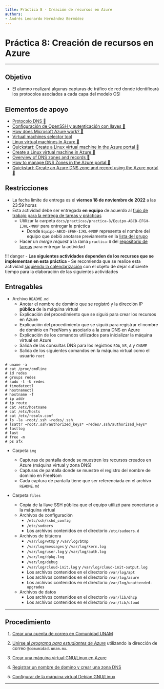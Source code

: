 ```yaml
---
title: Práctica 8 - Creación de recursos en Azure
authors:
- Andrés Leonardo Hernández Bermúdez
---
```


# Práctica 8: Creación de recursos en Azure

--------------------------------------------------------------------------------

## Objetivo

- El alumno realizará algunas capturas de tráfico de red donde identificará los protocolos asociados a cada capa del modelo OSI

## Elementos de apoyo

- [Protocolo DNS 📼][video-protocolo-dns]
- [Configuración de OpenSSH y autenticación con llaves 📼][video-configuracion-ssh]
- [How does Microsoft Azure work? 📼][youtube-how-does-azure-work]
- [Virtual machines selector tool][azure-vm-selector]
- [Linux virtual machines in Azure 📝][azure-linux-vm-overview]
- [Quickstart: Create a Linux virtual machine in the Azure portal 📝][azure-linux-vm-quickstart]
- [Create a Linux virtual machine in Azure 📝][azure-linux-vm-create]
- [Overview of DNS zones and records 📝][azure-dns-overview]
- [How to manage DNS Zones in the Azure portal 📝][azure-dns-manage]
- [Quickstart: Create an Azure DNS zone and record using the Azure portal 📝][azure-dns-quickstart]

## Restricciones

- La fecha límite de entrega es el **viernes 18 de noviembre de 2022** a las 23:59 horas
- Esta actividad debe ser entregada **en equipo** de acuerdo al [flujo de trabajo para la entrega de tareas y prácticas][flujo-de-trabajo]
    - Utilizar la carpeta `docs/practicas/practica-8/Equipo-ABCD-EFGH-IJKL-MNOP` para entregar la práctica
        - Donde `Equipo-ABCD-EFGH-IJKL-MNOP` representa el nombre del equipo que debió anotarse previamente en la [lista del grupo][lista-redes]
    - Hacer un _merge request_ a la rama `practica-8` del [repositorio de tareas][repo-tareas] para entregar la actividad

!!! danger
    - **Las siguientes actividades dependen de los recursos que se implementan en esta práctica**
    - Se recomienda que se realice esta actividad [siguiendo la calendarización](../) con el objeto de dejar suficiente tiempo para la elaboración de las siguientes actividades

## Entregables

- Archivo `README.md`
    - Anotar el nombre de dominio que se registró y la dirección IP **pública** de la máquina virtual
    - Explicación del procedimiento que se siguió para crear los recursos en Azure
    - Explicación del procedimiento que se siguió para registrar el nombre de dominio en FreeNom y asociarlo a la zona DNS en Azure
    - Explicación de los comandos utilizados para inicializar la máquina virtual en Azure
    - Salida de las consultas DNS para los registros `SOA`, `NS`, `A` y `CNAME`
    - Salida de los siguientes comandos en la máquina virtual como el usuario `root`

```
# uname -a
# cat /proc/cmdline
# id redes
# groups redes
# sudo -l -U redes
# timedatectl
# hostnamectl
# hostname -f
# ip addr
# ip route
# cat /etc/hostname
# cat /etc/hosts
# cat /etc/resolv.conf
# ls -la ~root/.ssh ~redes/.ssh
# lsattr ~root/.ssh/authorized_keys* ~redes/.ssh/authorized_keys*
# lastlog
# last
# free -m
# ps afx
```

- Carpeta `img`
    - Capturas de pantalla donde se muestren los recursos creados en Azure (máquina virtual y zona DNS)
    - Capturas de pantalla donde se muestre el registro del nombre de dominio en FreeNom
    - Cada captura de pantalla tiene que ser referenciada en el archivo `README.md`

- Carpeta `files`
    - Copia de la llave SSH pública que el equipo utilizó para conectarse a la máquina virtual
    - Archivos de configuración
        - `/etc/ssh/sshd_config`
        - `/etc/sudoers`
        - Los archivos contenidos en el directorio `/etc/sudoers.d`
    - Archivos de bitácora
        - `/var/log/wtmp` y `/var/log/btmp`
        - `/var/log/messages` y `/var/log/kern.log`
        - `/var/log/user.log` y `/var/log/auth.log`
        - `/var/log/dpkg.log`
        - `/var/log/debug`
        - `/var/log/cloud-init.log` y `/var/log/cloud-init-output.log`
        - Los archivos contenidos en el directorio `/var/log/apt`
        - Los archivos contenidos en el directorio `/var/log/azure`
        - Los archivos contenidos en el directorio `/var/log/unattended-upgrades`
    - Archivos de datos
        - Los archivos contenidos en el directorio `/var/lib/dhcp`
        - Los archivos contenidos en el directorio `/var/lib/cloud`

--------------------------------------------------------------------------------

## Procedimiento

1. [Crear una cuenta de correo en Comunidad UNAM](correo-comunidad-unam)

2. [Unirse al _programa para estudiantes de Azure_](cuenta-azure-student) utilizando la dirección de correo `@comunidad.unam.mx`.

3. [Crear una máquina virtual GNU/Linux en Azure](maquina-virtual-azure)

4. [Registrar un nombre de domino y crear una zona DNS](nombre-de-dominio)

5. [Configurar de la máquina virtual Debian GNU/Linux](maquina-virtual-linux)

--------------------------------------------------------------------------------

[flujo-de-trabajo]: https://redes-ciencias-unam.gitlab.io/2023-1/tareas-redes/workflow/
[repo-tareas]: https://gitlab.com/Redes-Ciencias-UNAM/2023-1/tareas-redes/-/merge_requests

[lista-redes]: https://tinyurl.com/Lista-Redes-2023-1

[video-protocolo-dns]: https://www.youtube.com/watch?v=r4PntflJs9E
[video-configuracion-ssh]: https://youtu.be/Hnu7BHBDcoM&t=1390

[welcome-to-azure]: https://azure.microsoft.com/en-us/get-started/welcome-to-azure/
[azure-faq-free-services]: https://azure.microsoft.com/en-us/free/free-account-faq/#free-services
[azure-free]: https://azure.microsoft.com/en-us/free/
[signup-azure-free-trial]: https://signup.azure.com/signup?offer=ms-azr-0044p&appId=102&ref=azureplat-generic&correlationId=007dc175d36f4838b2d2a2ec8d7eca37
[signup-azure-pay-as-you-go]: https://signup.azure.com/signup?offer=MS-AZR-0003P
[azure-education-students]: https://azureforeducation.microsoft.com/en-us/Student
[azure-students]: https://azure.microsoft.com/en-us/free/students/
[azure-students-faq]: https://azure.microsoft.com/en-us/offers/ms-azr-0170p/
[signup-azure-students]: https://signup.azure.com/studentverification?offerType=1&correlationId=007dc175d36f4838b2d2a2ec8d7eca37
[azure-education-hub-student-program]: https://docs.microsoft.com/en-us/azure/education-hub/azure-dev-tools-teaching/azure-students-program
[azure-education-hub-student-starter-program]: https://docs.microsoft.com/en-us/azure/education-hub/azure-dev-tools-teaching/azure-students-starter-program
[azure-student-developer-resources]: https://azure.microsoft.com/en-us/developer/students/
[azure-devtools-education]: https://azureforeducation.microsoft.com/devtools
[azure-docs-cost-mgt-data]: https://github.com/MicrosoftDocs/azure-docs/blob/main/articles/cost-management-billing/costs/understand-cost-mgt-data.md
[azure-freeservices-list]: https://portal.azure.com/#blade/Microsoft_Azure_Billing/FreeServicesBlade
[azure-vm-create-linux]: https://portal.azure.com/#create/microsoft.freeaccountvirtualmachine-linux
[azure-vm-list]: https://portal.azure.com/#create/Microsoft.VirtualMachine
[azure-serial-console-linux]: https://aka.ms/serialconsolelinux
[azure-vm-pricing]: https://azure.microsoft.com/en-us/pricing/vm-selector/
[azure-portal]: https://portal.azure.com/

[github-education-pack]: https://education.github.com/pack

[youtube-playlist-azure-virtual-machines]: https://www.youtube.com/playlist?list=PLLasX02E8BPCsnETz0XAMfpLR1LIBqpgs
[youtube-playlist-linux-on-azure]: https://www.youtube.com/playlist?list=PLLasX02E8BPAdlJA3WkKG-1_qQNy4Y9YV
[youtube-how-does-azure-work]: https://youtu.be/KXkBZCe699A
[azure-dns-overview]: https://docs.microsoft.com/en-us/azure/dns/dns-zones-records
[azure-dns-manage]: https://docs.microsoft.com/en-us/azure/dns/dns-operations-dnszones-portal
[azure-dns-quickstart]: https://docs.microsoft.com/en-us/azure/dns/dns-getstarted-portal
[azure-linux-vm-overview]: https://docs.microsoft.com/en-us/azure/virtual-machines/linux/overview
[azure-linux-vm-quickstart]: https://docs.microsoft.com/en-us/azure/virtual-machines/linux/quick-create-portal
[azure-linux-vm-create]: https://docs.microsoft.com/en-us/learn/modules/create-linux-virtual-machine-in-azure/
[azure-vm-selector]: https://aka.ms/vm-selector

<!--
![](data:image/png;base64,)
<img alt="" src="data:image/png;base64,AAECAwQFBgcICQoLDA0ODxAREhMUFRYXGBkaGxwdHh8gISIjJCUmJygpKissLS4vMDEyMzQ1Njc4OTo7PD0+P0BBQkNERUZHSElKS0xNTk9QUVJTVFVWV1hZWltcXV5fYGFiY2RlZmdoaWprbG1ub3BxcnN0dXZ3eHl6e3x9fn+AgYKDhIWGh4iJiouMjY6PkJGSk5SVlpeYmZqbnJ2en6ChoqOkpaanqKmqq6ytrq+wsbKztLW2t7i5uru8vb6/wMHCw8TFxsfIycrLzM3Oz9DR0tPU1dbX2Nna29zd3t/g4eLj5OXm5+jp6uvs7e7v8PHy8/T19vf4+fr7/P3+/w==" />
-->
